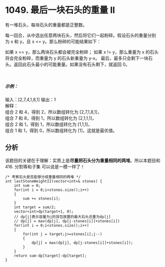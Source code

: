 # 1049. 最后一块石头的重量 II
有一堆石头，每块石头的重量都是正整数。

每一回合，从中选出任意两块石头，然后将它们一起粉碎。假设石头的重量分别为 x 和 y，且 x <= y。那么粉碎的可能结果如下：

如果 x == y，那么两块石头都会被完全粉碎；
如果 x != y，那么重量为 x 的石头将会完全粉碎，而重量为 y 的石头新重量为 y-x。
最后，最多只会剩下一块石头。返回此石头最小的可能重量。如果没有石头剩下，就返回 0。

 

##### 示例：

输入：[2,7,4,1,8,1]
输出：1  
解释：  
组合 2 和 4，得到 2，所以数组转化为 [2,7,1,8,1]，  
组合 7 和 8，得到 1，所以数组转化为 [2,1,1,1]，  
组合 2 和 1，得到 1，所以数组转化为 [1,1,1]，  
组合 1 和 1，得到 0，所以数组转化为 [1]，这就是最优值。  

## 分析  
该题目的关键在于理解：实质上是**尽量把石头分为重量相同的两堆**。所以本题目和 416. 分割等和子集 可以说是一模一样了！  

```
/* 考察石头是否能够分成重量相同的两堆 */
int lastStoneWeightII(vector<int>& stones) {
    int sum = 0;
    for(int i = 0;i<stones.size();i++)
    {
        sum += stones[i];
    }
    int target = sum/2;
    vector<int>dp(target+1, 0);
    // dp[j]表示容量为j的背包放置的最大石头总重为dp[j]
    // dp[j] = max(dp[j], dp[j-stones[i]]+stones[i])
    for(int i = 0;i<stones.size();i++)
    {
        for(int j = target;j>=stones[i];j--)
        {
            dp[j] = max(dp[j], dp[j-stones[i]]+stones[i]);
        }
    }
    return sum-dp[target]-dp[target];
} 
```
